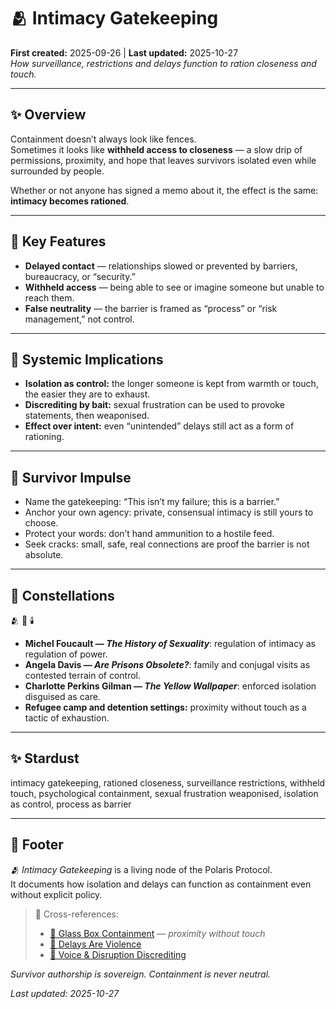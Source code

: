# 🫂 Intimacy Gatekeeping  
**First created:** 2025-09-26 | **Last updated:** 2025-10-27  
*How surveillance, restrictions and delays function to ration closeness and touch.*  

---

## ✨ Overview  

Containment doesn’t always look like fences.  
Sometimes it looks like **withheld access to closeness** — a slow drip of permissions, proximity, and hope that leaves survivors isolated even while surrounded by people.  

Whether or not anyone has signed a memo about it, the effect is the same:  
**intimacy becomes rationed**.  

---

## 🧿 Key Features  

- **Delayed contact** — relationships slowed or prevented by barriers, bureaucracy, or “security.”  
- **Withheld access** — being able to see or imagine someone but unable to reach them.  
- **False neutrality** — the barrier is framed as “process” or “risk management,” not control.  

---

## 🥭 Systemic Implications  

- **Isolation as control:** the longer someone is kept from warmth or touch, the easier they are to exhaust.  
- **Discrediting by bait:** sexual frustration can be used to provoke statements, then weaponised.  
- **Effect over intent:** even “unintended” delays still act as a form of rationing.  

---

## 🌱 Survivor Impulse  

- Name the gatekeeping: “This isn’t my failure; this is a barrier.”  
- Anchor your own agency: private, consensual intimacy is still yours to choose.  
- Protect your words: don’t hand ammunition to a hostile feed.  
- Seek cracks: small, safe, real connections are proof the barrier is not absolute.  

---

## 🌌 Constellations  

🫂 🧠 🕯️  
- **Michel Foucault — *The History of Sexuality***: regulation of intimacy as regulation of power.  
- **Angela Davis — *Are Prisons Obsolete?***: family and conjugal visits as contested terrain of control.  
- **Charlotte Perkins Gilman — *The Yellow Wallpaper***: enforced isolation disguised as care.  
- **Refugee camp and detention settings:** proximity without touch as a tactic of exhaustion.  

---

## ✨ Stardust  

intimacy gatekeeping, rationed closeness, surveillance restrictions, withheld touch, psychological containment, sexual frustration weaponised, isolation as control, process as barrier  

---

## 🏮 Footer  

*🫂 Intimacy Gatekeeping* is a living node of the Polaris Protocol.  
It documents how isolation and delays can function as containment even without explicit policy.  

> 📡 Cross-references:
> 
> - [🧊 Glass Box Containment](./🧊_glass_box_containment.md) — *proximity without touch*  
> - [🐌 Delays Are Violence](./🐌_delays_are_violence.md)  
> - [👅 Voice & Disruption Discrediting](../👅_Voice_Disruption_Discrediting/README.md)  

*Survivor authorship is sovereign. Containment is never neutral.*  

_Last updated: 2025-10-27_
